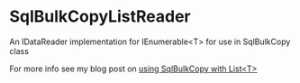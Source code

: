 SqlBulkCopyListReader
==================

An IDataReader implementation for IEnumerable&lt;T> for use in SqlBulkCopy class

For more info see my blog post on [using SqlBulkCopy with List&lt;T>](http:\\www.wimpool.nl\blog\DotNet\using-sqlbulkcopy-with-list-t)
